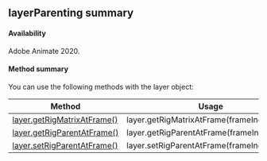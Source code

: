 ## layerParenting summary

#### Availability

Adobe Animate 2020.

#### Method summary

You can use the following methods with the layer object:

| **Method** | **Usage** |
| --- | --- |
| [layer.getRigMatrixAtFrame()](../Layer_Parenting_Object/layerParenting3.md) | layer.getRigMatrixAtFrame(frameIndex) |
| [layer.getRigParentAtFrame()](../Layer_Parenting_Object/layerParenting1.md) | layer.getRigParentAtFrame(frameIndex) |
| [layer.setRigParentAtFrame()](../Layer_Parenting_Object/layerParenting2.md) | layer.setRigParentAtFrame(frameIndex,layer) |
